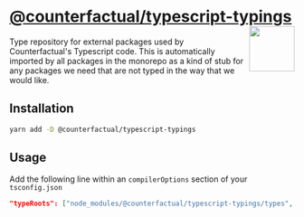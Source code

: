 # [@counterfactual/typescript-typings](https://github.com/counterfactual/monorepo/packages/typescript-typings) <img align="right" src="../../logo.svg" height="80px" />

Type repository for external packages used by Counterfactual's Typescript code. This is automatically imported by all packages in the monorepo as a kind of stub for any packages we need that are not typed in the way that we would like.

## Installation

```bash
yarn add -D @counterfactual/typescript-typings
```

## Usage

Add the following line within an `compilerOptions` section of your `tsconfig.json`

```json
"typeRoots": ["node_modules/@counterfactual/typescript-typings/types", "node_modules/@types"]
```
